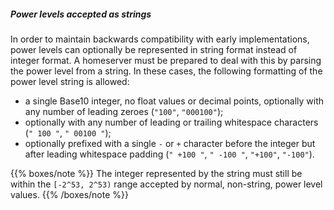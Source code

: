 ##### Power levels accepted as strings

In order to maintain backwards compatibility with early implementations,
power levels can optionally be represented in string format instead of
integer format. A homeserver must be prepared to deal with this by parsing
the power level from a string. In these cases, the following formatting of the
power level string is allowed:

* a single Base10 integer, no float values or decimal points, optionally with
  any number of leading zeroes (`"100"`, `"000100"`);
* optionally with any number of leading or trailing whitespace characters (`" 100 "`,
  `" 00100 "`);
* optionally prefixed with a single `-` or `+` character before the integer
  but after leading whitespace padding (`" +100 "`, `" -100 "`, `"+100"`,
  `"-100"`).

{{% boxes/note %}}
The integer represented by the string must still be within the `[-2^53, 2^53)`
range accepted by normal, non-string, power level values.
{{% /boxes/note %}}

